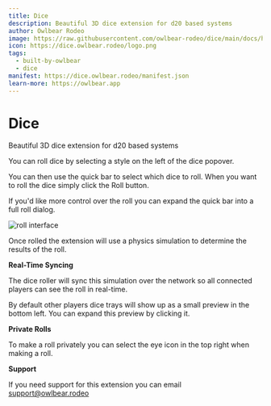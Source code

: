 ```yaml
---
title: Dice
description: Beautiful 3D dice extension for d20 based systems
author: Owlbear Rodeo
image: https://raw.githubusercontent.com/owlbear-rodeo/dice/main/docs/header.jpg
icon: https://dice.owlbear.rodeo/logo.png
tags:
  - built-by-owlbear
  - dice
manifest: https://dice.owlbear.rodeo/manifest.json
learn-more: https://owlbear.app
---
```


# Dice

Beautiful 3D dice extension for d20 based systems

You can roll dice by selecting a style on the left of the dice popover.

You can then use the quick bar to select which dice to roll. When you want to roll the dice simply click the Roll button.

If you'd like more control over the roll you can expand the quick bar into a full roll dialog.

![roll interface](https://raw.githubusercontent.com/owlbear-rodeo/dice/main/docs/roll.jpg)

Once rolled the extension will use a physics simulation to determine the results of the roll.

**Real-Time Syncing**

The dice roller will sync this simulation over the network so all connected players can see the roll in real-time.

By default other players dice trays will show up as a small preview in the bottom left. You can expand this preview by clicking it.

**Private Rolls**

To make a roll privately you can select the eye icon in the top right when making a roll.

**Support**

If you need support for this extension you can email <support@owlbear.rodeo>